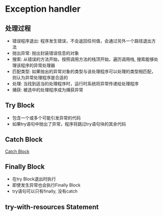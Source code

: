 # Exception handler

## 处理过程

- 错误程序退出: 程序发生错误，不会返回任何值，会通过另外一个路径退出方法
- 抛出异常: 抛出封装错误信息的对象
- 搜索: 从错误的方法开始，按照调用方法的栈顶开始，遍历调用栈, 搜索能够处理该程序的异常处理器
- 匹配类型: 如果抛出的异常对象的类型与该处理程序可以处理的类型相匹配，则认为异常处理程序是合适的
- 处理: 当找到适当的处理程序时，运行时系统将异常传递给处理程序
- 捕获: 被选中的处理程序成为捕获异常

## Try Block

- 包含一个或多个可能引发异常的代码
- 如果try语句中抛出了异常，程序将跳过try语句块的其余代码


## Catch Block

[Catch Block](Java_Exception_Catch_Block.md)

## Finally Block

- 在try Block退出时执行
- 即使发生异常也会执行Finally Block
- try语句可以只有finally, 没有catch

## try-with-resources Statement

